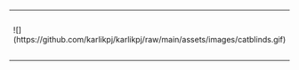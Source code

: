 <table>
<tr>
<td>![](https://github.com/karlikpj/karlikpj/raw/main/assets/images/catblinds.gif)</td>
<td>
[![Paul's github stats](https://github-readme-stats.vercel.app/api?username=karlikpj)](https://github.com/anuraghazra/github-readme-stats)
</td>
</tr>
</table>
